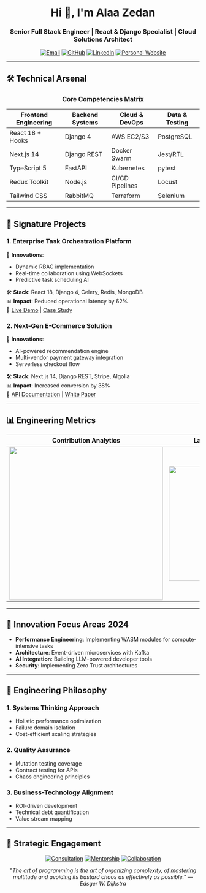<p align="center">
  <svg width="800" height="100" viewBox="0 0 800 100">
    <!-- مهارات تتحرك من اليسار لليمين -->
    <text x="-200" y="50" font-family="Arial" font-size="24" fill="#61DAFB">React</text>
    <text x="800" y="80" font-family="Arial" font-size="24" fill="#092E20">Django</text>
  </svg>
</p>

<h1 align="center">Hi 👋, I'm Alaa Zedan</h1>
<h3 align="center">Senior Full Stack Engineer | React & Django Specialist | Cloud Solutions Architect</h3>

<p align="center">
  <a href="mailto:engadel987654321@gmail.com"><img src="https://img.shields.io/badge/Email-D14836?style=for-the-badge&logo=gmail&logoColor=white" alt="Email"/></a>
  <a href="https://github.com/alaaezat123"><img src="https://img.shields.io/badge/Portfolio-181717?style=for-the-badge&logo=github&logoColor=white" alt="GitHub"/></a>
  <a href="https://www.linkedin.com/in/alaa-zedan-966b11223/"><img src="https://img.shields.io/badge/LinkedIn-0077B5?style=for-the-badge&logo=linkedin&logoColor=white" alt="LinkedIn"/></a>
  <a href="https://alaazedan.tech"><img src="https://img.shields.io/badge/Website-4285F4?style=for-the-badge&logo=google-chrome&logoColor=white" alt="Personal Website"/></a>
</p>

---

## 🛠️ Technical Arsenal

<div align="center">
  
### Core Competencies Matrix

| Frontend Engineering | Backend Systems | Cloud & DevOps | Data & Testing |
|----------------------|-----------------|----------------|----------------|
| React 18 + Hooks     | Django 4        | AWS EC2/S3     | PostgreSQL     |
| Next.js 14           | Django REST     | Docker Swarm   | Jest/RTL      |
| TypeScript 5         | FastAPI         | Kubernetes     | pytest        |
| Redux Toolkit        | Node.js         | CI/CD Pipelines| Locust        |
| Tailwind CSS         | RabbitMQ        | Terraform      | Selenium      |

</div>

---

## 🏅 Signature Projects

### 1. Enterprise Task Orchestration Platform
🚀 **Innovations**: 
- Dynamic RBAC implementation
- Real-time collaboration using WebSockets
- Predictive task scheduling AI

🛠️ **Stack**: React 18, Django 4, Celery, Redis, MongoDB  
📊 **Impact**: Reduced operational latency by 62%  
🔗 [Live Demo](https://taskmanager.alaazedan.tech) | [Case Study](https://github.com/alaaezat123/task-manager/docs/case-study.md)

### 2. Next-Gen E-Commerce Solution
🚀 **Innovations**: 
- AI-powered recommendation engine
- Multi-vendor payment gateway integration
- Serverless checkout flow

🛠️ **Stack**: Next.js 14, Django REST, Stripe, Algolia  
📊 **Impact**: Increased conversion by 38%  
🔗 [API Documentation](https://ecom-api.alaazedan.tech/swagger) | [White Paper](https://github.com/alaaezat123/ecom-platform/docs/whitepaper.pdf)

---

## 📊 Engineering Metrics

<div align="center">
  
| Contribution Analytics | Language Proficiency | Performance Benchmarks |
|-----------------------|----------------------|------------------------|
| <img src="https://github-readme-activity-graph.vercel.app/graph?username=alaaezat123&theme=github-dark&hide_border=true&area=true" width="400"/> | <img src="https://github-readme-stats.vercel.app/api/top-langs/?username=alaaezat123&layout=compact&theme=github_dark&hide_border=true&exclude_repo=archived-projects" width="300"/> | <img src="https://github-profile-summary-cards.vercel.app/api/cards/profile-details?username=alaaezat123&theme=github_dark" width="400"/> |

</div>

---

## 🔭 Innovation Focus Areas 2024

- **Performance Engineering**: Implementing WASM modules for compute-intensive tasks
- **Architecture**: Event-driven microservices with Kafka
- **AI Integration**: Building LLM-powered developer tools
- **Security**: Implementing Zero Trust architectures

---

## 🧠 Engineering Philosophy

### 1. Systems Thinking Approach
   - Holistic performance optimization
   - Failure domain isolation
   - Cost-efficient scaling strategies

### 2. Quality Assurance
   - Mutation testing coverage
   - Contract testing for APIs
   - Chaos engineering principles

### 3. Business-Technology Alignment
   - ROI-driven development
   - Technical debt quantification
   - Value stream mapping

---

## 🤝 Strategic Engagement

<div align="center">
  
[![Consultation](https://img.shields.io/badge/Technical_Consultation-FF6B6B?style=for-the-badge&logo=notion&logoColor=white)](mailto:engadel987654321@gmail.com)
[![Mentorship](https://img.shields.io/badge/Engineering_Mentorship-6CC644?style=for-the-badge&logo=mentorcruise&logoColor=white)](https://www.linkedin.com/in/alaa-zedan-966b11223/)
[![Collaboration](https://img.shields.io/badge/Open_Source-28A745?style=for-the-badge&logo=open-source-initiative&logoColor=white)](https://github.com/alaaezat123)

</div>

<p align="center">
  <em>"The art of programming is the art of organizing complexity, of mastering multitude and avoiding its bastard chaos as effectively as possible." — Edsger W. Dijkstra</em>
</p>
